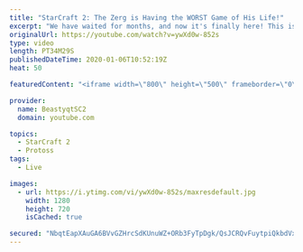 ```yaml
---
title: "StarCraft 2: The Zerg is Having the WORST Game of His Life!"
excerpt: "We have waited for months, and now it's finally here! This is the VOID RAYS to GRANDMASTER series! With the new balance changes to speedy Void Rays in the latest patch, we can now begin the series right! At this point in the series, we are introducing other units into the composition to make the games"
originalUrl: https://youtube.com/watch?v=ywXd0w-852s
type: video
length: PT34M29S
publishedDateTime: 2020-01-06T10:52:19Z
heat: 50

featuredContent: "<iframe width=\"800\" height=\"500\" frameborder=\"0\" src=\"https://www.youtube.com/embed/ywXd0w-852s\" allow=\"accelerometer; autoplay; encrypted-media; gyroscope; picture-in-picture\" allowfullscreen></iframe>"

provider:
  name: BeastyqtSC2
  domain: youtube.com

topics:
  - StarCraft 2
  - Protoss
tags:
  - Live

images:
  - url: https://i.ytimg.com/vi/ywXd0w-852s/maxresdefault.jpg
    width: 1280
    height: 720
    isCached: true

secured: "NbqtEapXAuGA6BVvGZHrcSdKUnuWZ+ORb3FyTpDgk/QsJCRQvFuytpiQkbdVxNIqQyC3JeDAMS5WnVnmxQZnMwnA4Pi7sy/f+ImVijQ7GRluEhSHXeLhpgEa5bbXQNb2zFOaCwG9FeqLvnSeoI0Fv8DXDTmZfqBZ33RC6mJxRbCZzpuFuWVunwYcBkJAEZKLx1v2sf1N3k9v9YAu3nDy01Kj4EneJFg1LK5t/9Qk2u4vbalB+3aTaAIQ78PrwZl3kR51cJa1EGS2JfUEg48Ve4f5mTMjDOESDPtvF5eSQJfWxn89UyDe0oGvxB+S6YiTDKDvM15R7DNYbKfY1CxMitfNPYkM66TyuWgGHR/YcOL5k2k4XTY1dNiwBegsMk2f6zqvUrzZ/z69N5qHbkEi6X3dDebtScKgtrYK1t7tjOM=;DWXAWWELboNHSfw0zJ3AzA=="
---
```


